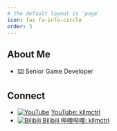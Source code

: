 ```yaml
---
# the default layout is 'page'
icon: fas fa-info-circle
order: 3
---
```



## About Me

- ⌨️ Senior Game Developer


## Connect

- [![YouTube](https://static.is26.com/tmp/icons/youtube.svg)](https://www.youtube.com/@kllmctrl) [ YouTube: kllmctrl](https://www.youtube.com/@kllmctrl)
- [![Bilibili](https://static.is26.com/tmp/icons/bilibili.svg)](https://space.bilibili.com/332407036)[ Bilibili 哔哩哔哩: kllmctrl](https://space.bilibili.com/332407036)



